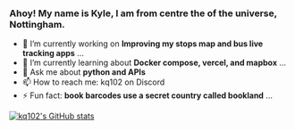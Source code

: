 ### Ahoy! My name is Kyle, I am from centre the of the universe, Nottingham.

- 🔭 I’m currently working on **Improving my stops map and bus live tracking apps** ...
- 🌱 I’m currently learning about **Docker compose, vercel, and mapbox** ...
- 💬 Ask me about **python and APIs**
- 📫 How to reach me: kq102 on Discord
- ⚡ Fun fact: **book barcodes use a secret country called bookland** ...

[![kq102's GitHub stats](https://github-readme-stats.vercel.app/api?username=kq102)](https://github.com/kq102/github-readme-stats)

<!--
**kq102/kq102** is a ✨ _special_ ✨ repository because its `README.md` (this file) appears on your GitHub profile.

Here are some ideas to get you started:


-->
